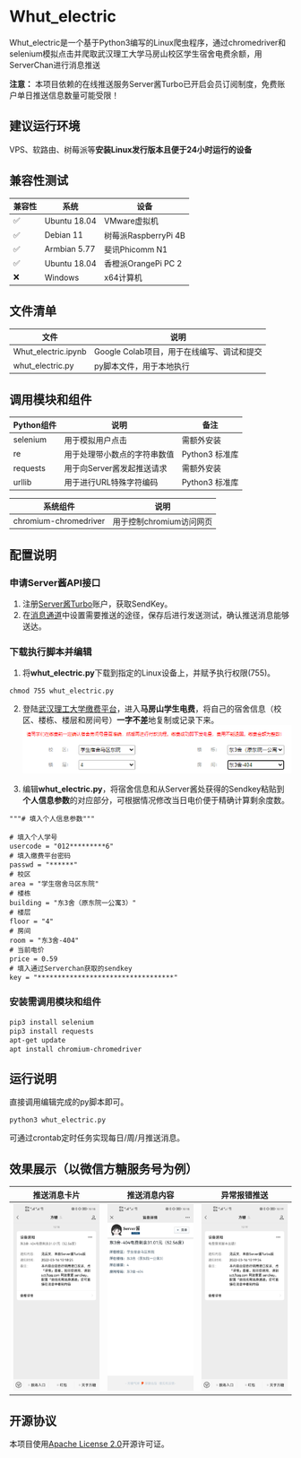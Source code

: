 # Whut_electric
Whut_electric是一个基于Python3编写的Linux爬虫程序，通过chromedriver和selenium模拟点击并爬取武汉理工大学马房山校区学生宿舍电费余额，用ServerChan进行消息推送  
  
**注意：** 本项目依赖的在线推送服务Server酱Turbo已开启会员订阅制度，免费账户单日推送信息数量可能受限！

## 建议运行环境

VPS、软路由、树莓派等**安装Linux发行版本且便于24小时运行的设备**

## 兼容性测试

|  兼容性   | 系统  | 设备  |
|  ----  | ----  |----  |
| :white_check_mark:  | Ubuntu 18.04 | VMware虚拟机 |
| :white_check_mark:  | Debian 11 | 树莓派RaspberryPi 4B|
| :white_check_mark:  | Armbian 5.77 | 斐讯Phicomm N1|
| :white_check_mark:  | Ubuntu 18.04 | 香橙派OrangePi PC 2|
| :x:  | Windows | x64计算机|

## 文件清单

|  文件   | 说明  |
|  ----  | ----  |
| Whut_electric.ipynb  | Google Colab项目，用于在线编写、调试和提交 |
| whut_electric.py  | py脚本文件，用于本地执行 |

## 调用模块和组件

|  Python组件   | 说明  | 备注  |
|  ----  | ----  | ----  |
| selenium  | 用于模拟用户点击 | 需额外安装  |
| re  | 用于处理带小数点的字符串数值 | Python3 标准库 |
| requests  | 用于向Server酱发起推送请求 | 需额外安装 |
| urllib  | 用于进行URL特殊字符编码 | Python3 标准库 |
  
|  系统组件   | 说明  |
|  ----  | ----  |
|  chromium-chromedriver  | 用于控制chromium访问网页  |

## 配置说明
### 申请Server酱API接口
1. 注册[Server酱Turbo](https://sct.ftqq.com/)账户，获取SendKey。
2. 在[消息通道](https://sct.ftqq.com/forward)中设置需要推送的途径，保存后进行发送测试，确认推送消息能够送达。  

### 下载执行脚本并编辑
1. 将**whut_electric.py**下载到指定的Linux设备上，并赋予执行权限(755)。
```
chmod 755 whut_electric.py
```  
  
2. 登陆[武汉理工大学缴费平台](http://cwsf.whut.edu.cn/)，进入**马房山学生电费**，将自己的宿舍信息（校区、楼栋、楼层和房间号）**一字不差**地复制或记录下来。
![example](images/infoexample.png)  
  
3. 编辑**whut_electric.py**，将宿舍信息和从Server酱处获得的Sendkey粘贴到**个人信息参数**的对应部分，可根据情况修改当日电价便于精确计算剩余度数。
```
"""# 填入个人信息参数"""

# 填入个人学号
usercode = "012*********6"
# 填入缴费平台密码
passwd = "******"
# 校区
area = "学生宿舍马区东院"
# 楼栋
building = "东3舍（原东院一公寓3）"
# 楼层
floor = "4"
# 房间
room = "东3舍-404"
# 当前电价
price = 0.59
# 填入通过Serverchan获取的sendkey
key = "**********************************"
```  
### 安装需调用模块和组件

```
pip3 install selenium
pip3 install requests
apt-get update 
apt install chromium-chromedriver
```

## 运行说明
直接调用编辑完成的py脚本即可。
```
python3 whut_electric.py
```  
  
可通过crontab定时任务实现每日/周/月推送消息。

## 效果展示（以微信方糖服务号为例）
|  推送消息卡片   | 推送消息内容 | 异常报错推送 |
|  ----  | ----  | ----  |
| ![wxmessage](images/PushCard.jpg)  | ![wxmessage](images/PushContent.jpg) | ![wxmessage](images/ErrMsg.jpg)  | 

## 开源协议
本项目使用[Apache License 2.0](https://github.com/Stalker-404/Whut_electric/blob/main/LICENSE)开源许可证。
